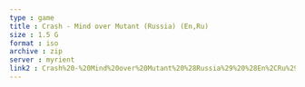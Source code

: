 ```yaml
---
type : game
title : Crash - Mind over Mutant (Russia) (En,Ru)
size : 1.5 G
format : iso
archive : zip
server : myrient
link2 : Crash%20-%20Mind%20over%20Mutant%20%28Russia%29%20%28En%2CRu%29
---
```


